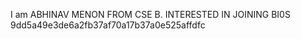
I am ABHINAV MENON FROM CSE B.
INTERESTED IN JOINING BI0S 
9dd5a49e3de6a2fb37af70a17b37a0e525affdfc
